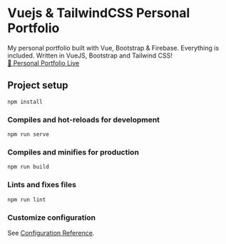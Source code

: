 # Vuejs & TailwindCSS Personal Portfolio 

My personal portfolio built with Vue, Bootstrap & Firebase. Everything is included. Written in VueJS, Bootstrap and Tailwind CSS!
<br>
<a href="https://personal-portfolio-2102f.web.app/">🚀 Personal Portfolio Live </a>






## Project setup
```
npm install
```

### Compiles and hot-reloads for development
```
npm run serve
```

### Compiles and minifies for production
```
npm run build
```

### Lints and fixes files
```
npm run lint
```

### Customize configuration
See [Configuration Reference](https://cli.vuejs.org/config/).

